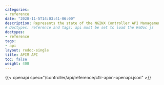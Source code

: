 ```yaml
---
categories:
- reference
date: "2020-11-5T14:03:41-06:00"
description: Represents the state of the NGINX Controller API Management REST API
# Doctypes: reference and tags: api must be set to load the ReDoc js
doctypes:
- reference
tags:
- api
layout: redoc-single
title: APIM API
toc: false
weight: 400
---
```


{{< openapi spec="/controller/api/reference/ctlr-apim-openapi.json" >}}
